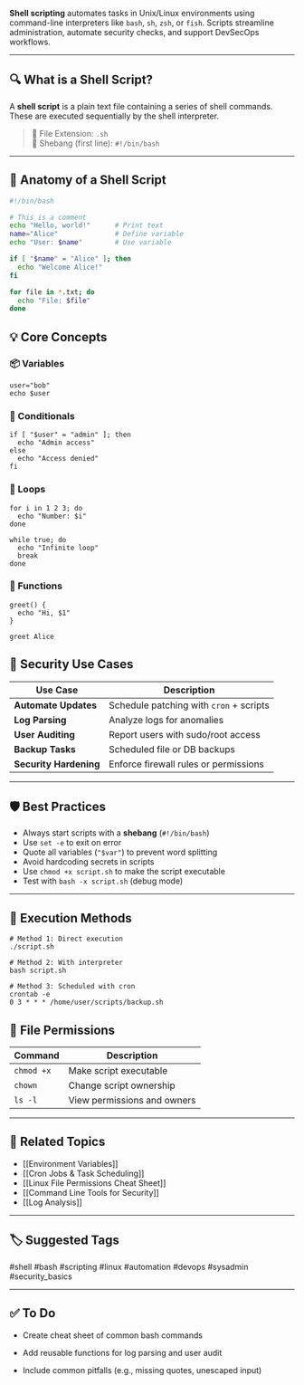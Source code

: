 **Shell scripting** automates tasks in Unix/Linux environments using command-line interpreters like `bash`, `sh`, `zsh`, or `fish`. Scripts streamline administration, automate security checks, and support DevSecOps workflows.

---

## 🔍 What is a Shell Script?

A **shell script** is a plain text file containing a series of shell commands. These are executed sequentially by the shell interpreter.

> 🔧 File Extension: `.sh`  
> 📄 Shebang (first line): `#!/bin/bash`

---

## 🧬 Anatomy of a Shell Script

```bash
#!/bin/bash

# This is a comment
echo "Hello, world!"      # Print text
name="Alice"              # Define variable
echo "User: $name"        # Use variable

if [ "$name" = "Alice" ]; then
  echo "Welcome Alice!"
fi

for file in *.txt; do
  echo "File: $file"
done
```

## 💡 Core Concepts

### 📦 Variables
```
user="bob"
echo $user
```

### 🔄 Conditionals
```
if [ "$user" = "admin" ]; then
  echo "Admin access"
else
  echo "Access denied"
fi
```

### 🔁 Loops
```
for i in 1 2 3; do
  echo "Number: $i"
done

while true; do
  echo "Infinite loop"
  break
done
```

### 🔧 Functions
```
greet() {
  echo "Hi, $1"
}

greet Alice
```

## 🔐 Security Use Cases

|Use Case|Description|
|---|---|
|**Automate Updates**|Schedule patching with `cron` + scripts|
|**Log Parsing**|Analyze logs for anomalies|
|**User Auditing**|Report users with sudo/root access|
|**Backup Tasks**|Scheduled file or DB backups|
|**Security Hardening**|Enforce firewall rules or permissions|

---

## 🛡 Best Practices

- Always start scripts with a **shebang** (`#!/bin/bash`)
- Use `set -e` to exit on error
- Quote all variables (`"$var"`) to prevent word splitting
- Avoid hardcoding secrets in scripts
- Use `chmod +x script.sh` to make the script executable
- Test with `bash -x script.sh` (debug mode)

---

## 🔧 Execution Methods

```
# Method 1: Direct execution
./script.sh

# Method 2: With interpreter
bash script.sh

# Method 3: Scheduled with cron
crontab -e
0 3 * * * /home/user/scripts/backup.sh
```

## 📂 File Permissions

|Command|Description|
|---|---|
|`chmod +x`|Make script executable|
|`chown`|Change script ownership|
|`ls -l`|View permissions and owners|

---

## 🧠 Related Topics

- [[Environment Variables]]
- [[Cron Jobs & Task Scheduling]]
- [[Linux File Permissions Cheat Sheet]]
- [[Command Line Tools for Security]]
- [[Log Analysis]]

---

## 🏷 Suggested Tags

#shell #bash #scripting #linux #automation #devops #sysadmin #security_basics

---

## ✅ To Do

-  Create cheat sheet of common bash commands
    
-  Add reusable functions for log parsing and user audit
    
-  Include common pitfalls (e.g., missing quotes, unescaped input)